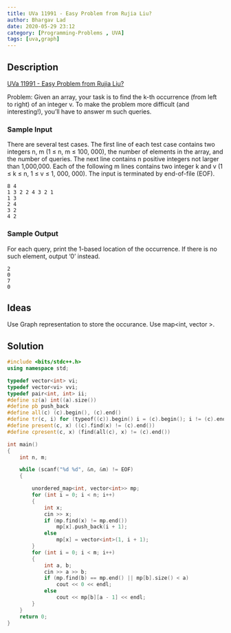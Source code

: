```yaml
---
title: UVa 11991 - Easy Problem from Rujia Liu?
author: Bhargav Lad
date: 2020-05-29 23:12
category: [Programming-Problems , UVA]
tags: [uva,graph]
---
```


## Description
[UVa 11991 - Easy Problem from Rujia Liu?](https://onlinejudge.org/index.php?option=com_onlinejudge&Itemid=8&page=show_problem&problem=3142)

Problem: Given an array, your task is to find the k-th occurrence (from left to right) of an integer v. To make the problem more difficult (and interesting!), you’ll have to answer m such queries.


### Sample Input
There are several test cases. The first line of each test case contains two integers n, m (1 ≤ n, m ≤
100, 000), the number of elements in the array, and the number of queries. The next line contains n
positive integers not larger than 1,000,000. Each of the following m lines contains two integer k and v
(1 ≤ k ≤ n, 1 ≤ v ≤ 1, 000, 000). The input is terminated by end-of-file (EOF).
```terminal
8 4
1 3 2 2 4 3 2 1
1 3
2 4
3 2
4 2
```
### Sample Output
For each query, print the 1-based location of the occurrence. If there is no such element, output ‘0’
instead.
```terminal
2
0
7
0
```
## Ideas

Use Graph representation to store the occurance. Use map<int, vector<int> >.

## Solution

```cpp
#include <bits/stdc++.h>
using namespace std;

typedef vector<int> vi;
typedef vector<vi> vvi;
typedef pair<int, int> ii;
#define sz(a) int((a).size())
#define pb push_back
#define all(c) (c).begin(), (c).end()
#define tr(c, i) for (typeof((c)).begin() i = (c).begin(); i != (c).end(); i++)
#define present(c, x) ((c).find(x) != (c).end())
#define cpresent(c, x) (find(all(c), x) != (c).end())

int main()
{
    int n, m;

    while (scanf("%d %d", &n, &m) != EOF)
    {

        unordered_map<int, vector<int>> mp;
        for (int i = 0; i < n; i++)
        {
            int x;
            cin >> x;
            if (mp.find(x) != mp.end())
                mp[x].push_back(i + 1);
            else
                mp[x] = vector<int>(1, i + 1);
        }
        for (int i = 0; i < m; i++)
        {
            int a, b;
            cin >> a >> b;
            if (mp.find(b) == mp.end() || mp[b].size() < a)
                cout << 0 << endl;
            else
                cout << mp[b][a - 1] << endl;
        }
    }
    return 0;
}
```
